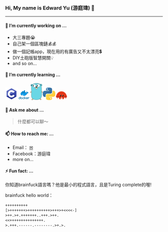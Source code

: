 

### Hi, My name is Edward Yu (游庭瑋) 👋

---

#### 🔭 I’m currently working on ...

+ 大三專題😭
+ 自己架一個區塊鏈💰💰
+ 做一個記帳app，現在用的有廣告又不太漂亮💲
+ DIY土砲版智慧開關💡
+ and so on...

#### 🌱 I’m currently learning ...

<img src="c-128x128.png" width="40" heigth="40"><img src="docker-128x128.png" width="40" heigth="40"><img src="go-128x128.png" width="40" heigth="40"><img src="python-128x128.png" width="40" heigth="40"><img src="rust-128x128.png" width="40" heigth="40">

#### 💬 Ask me about ...

> 什麼都可以聊～

#### 📫 How to reach me: ...

+ Email： [✉](mailto:edward.yu0830@gmail.com)
+ Facebook：游庭瑋
+ more on...

#### ⚡ Fun fact: ...

你知道brainfuck語言嗎？他是最小的程式語言，且是Turing complete的喔!

brainfuck hello world：

```
++++++++++
[>+++++++>++++++++++>+++>+<<<<-]
>++.>+.+++++++..+++.>++.
<<+++++++++++++++.
>.+++.------.--------.>+.>.
```

<!--
**wei-coding/wei-coding** is a ✨ _special_ ✨ repository because its `README.md` (this file) appears on your GitHub profile.

Here are some ideas to get you started:

- 🔭 I’m currently working on ...
- 🌱 I’m currently learning ...
- 👯 I’m looking to collaborate on ...
- 🤔 I’m looking for help with ...
- 💬 Ask me about ...
- 📫 How to reach me: ...
- 😄 Pronouns: ...
- ⚡ Fun fact: ...
-->
